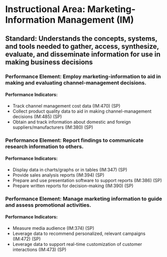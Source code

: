 # Instructional Area: Marketing-Information Management (IM)

## Standard: Understands the concepts, systems, and tools needed to gather, access, synthesize, evaluate, and disseminate information for use in making business decisions

### Performance Element: Employ marketing-information to aid in making and evaluating channel-management decisions.

#### Performance Indicators:

* Track channel management cost data (IM:470) (SP)
* Collect product quality data to aid in making channel-management decisions (IM:485) (SP)
* Obtain and track information about domestic and foreign suppliers/manufacturers (IM:380) (SP)

### Performance Element: Report findings to communicate research information to others.

#### Performance Indicators:

* Display data in charts/graphs or in tables (IM:347) (SP)
* Provide sales analysis reports (IM:394) (SP)
* Prepare and use presentation software to support reports (IM:386) (SP)
* Prepare written reports for decision-making (IM:390) (SP)

### Performance Element: Manage marketing information to guide and assess promotional activities.

#### Performance Indicators:

* Measure media audience (IM:374) (SP)
* Leverage data to recommend personalized, relevant campaigns (IM:472) (SP)
* Leverage data to support real-time customization of customer interactions (IM:473) (SP)


